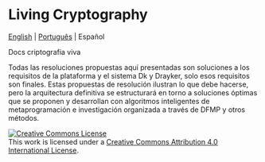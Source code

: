 # Living Cryptography

[English](./README.md) | [Português](./README.PT.md) |  Español


Docs criptografia viva 

Todas las resoluciones propuestas aquí presentadas son soluciones a los requisitos de la plataforma y el sistema Dk y Drayker, solo esos requisitos son finales. Estas propuestas de resolución ilustran lo que debe hacerse, pero la arquitectura definitiva se estructurará en torno a soluciones óptimas que se proponen y desarrollan con algoritmos inteligentes de metaprogramación e investigación organizada a través de DFMP y otros métodos.


<a rel="license" href="http://creativecommons.org/licenses/by/4.0/"><img alt="Creative Commons License" style="border-width:0" src="https://i.creativecommons.org/l/by/4.0/88x31.png" /></a><br />This work is licensed under a <a rel="license" href="http://creativecommons.org/licenses/by/4.0/">Creative Commons Attribution 4.0 International License</a>.
